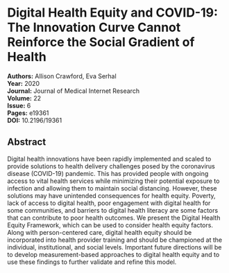 # Digital Health Equity and COVID-19: The Innovation Curve Cannot Reinforce the Social Gradient of Health

**Authors:** Allison Crawford, Eva Serhal  
**Year:** 2020  
**Journal:** Journal of Medical Internet Research  
**Volume:** 22  
**Issue:** 6  
**Pages:** e19361  
**DOI:** 10.2196/19361  

## Abstract
Digital health innovations have been rapidly implemented and scaled to provide solutions to health delivery challenges posed by the coronavirus disease (COVID-19) pandemic. This has provided people with ongoing access to vital health services while minimizing their potential exposure to infection and allowing them to maintain social distancing. However, these solutions may have unintended consequences for health equity. Poverty, lack of access to digital health, poor engagement with digital health for some communities, and barriers to digital health literacy are some factors that can contribute to poor health outcomes. We present the Digital Health Equity Framework, which can be used to consider health equity factors. Along with person-centered care, digital health equity should be incorporated into health provider training and should be championed at the individual, institutional, and social levels. Important future directions will be to develop measurement-based approaches to digital health equity and to use these findings to further validate and refine this model.

